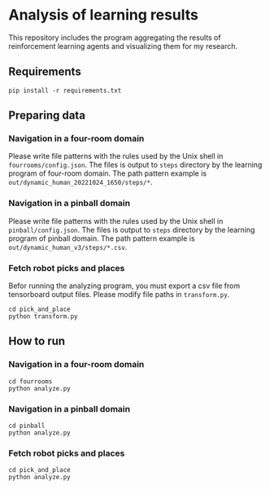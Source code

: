 # Analysis of learning results
This repository includes the program aggregating the results of reinforcement learning agents and visualizing them for my research. 
## Requirements

```
pip install -r requirements.txt
```

## Preparing data

### Navigation in a four-room domain

Please write file patterns with the rules used by the Unix shell in `fourrooms/config.json`.
The files is output to `steps` directory by the learning program of four-room domain. The path pattern example is `out/dynamic_human_20221024_1650/steps/*`.

### Navigation in a pinball domain

Please write file patterns with the rules used by the Unix shell in `pinball/config.json`.
The files is output to `steps` directory by the learning program of pinball domain. The path pattern example is `out/dynamic_human_v3/steps/*.csv`.

### Fetch robot picks and places

Befor running the analyzing program, you must export a csv file from tensorboard output files.
Please modify file paths in `transform.py`.

```
cd pick_and_place
python transform.py
```

## How to run

### Navigation in a four-room domain

```
cd fourrooms
python analyze.py 
```


### Navigation in a pinball domain

```
cd pinball
python analyze.py
```

### Fetch robot picks and places

```
cd pick_and_place
python analyze.py
```